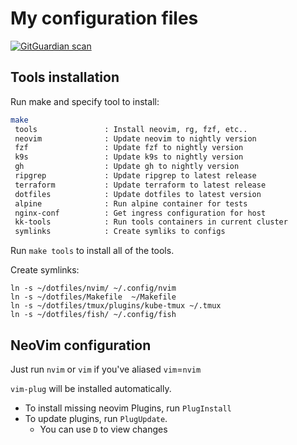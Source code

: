 # My configuration files

[![GitGuardian scan](https://github.com/sbulav/dotfiles/actions/workflows/gitguardian.yml/badge.svg)](https://github.com/sbulav/dotfiles/actions/workflows/gitguardian.yml)

## Tools installation

Run make and specify tool to install:

```bash
make
 tools               : Install neovim, rg, fzf, etc..
 neovim              : Update neovim to nightly version
 fzf                 : Update fzf to nightly version
 k9s                 : Update k9s to nightly version
 gh                  : Update gh to nightly version
 ripgrep             : Update ripgrep to latest release
 terraform           : Update terraform to latest release
 dotfiles            : Update dotfiles to latest version
 alpine              : Run alpine container for tests
 nginx-conf          : Get ingress configuration for host
 kk-tools            : Run tools containers in current cluster
 symlinks            : Create symliks to configs
```

Run `make tools` to install all of the tools.

Create symlinks:
```
ln -s ~/dotfiles/nvim/ ~/.config/nvim
ln -s ~/dotfiles/Makefile  ~/Makefile
ln -s ~/dotfiles/tmux/plugins/kube-tmux ~/.tmux
ln -s ~/dotfiles/fish/ ~/.config/fish
```

## NeoVim configuration

Just run `nvim` or `vim` if you've aliased `vim`=`nvim`

`vim-plug` will be installed automatically.

- To install missing neovim Plugins, run `PlugInstall`
- To update plugins, run `PlugUpdate`.
  - You can use `D` to view changes


